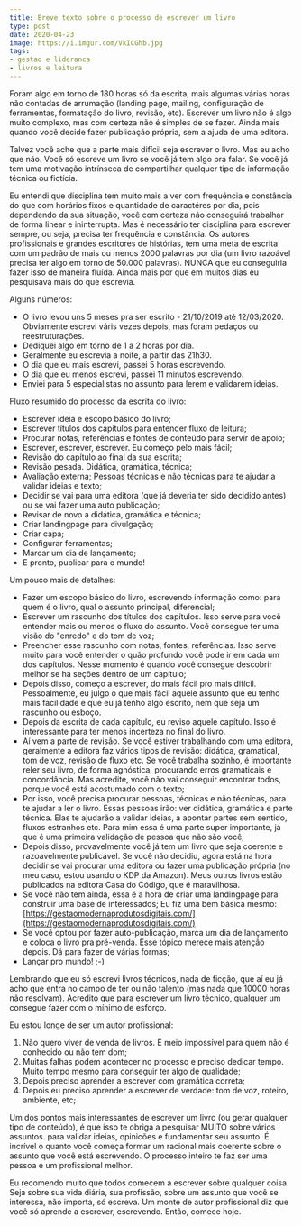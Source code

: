```yaml
---
title: Breve texto sobre o processo de escrever um livro
type: post
date: 2020-04-23
image: https://i.imgur.com/VkICGhb.jpg
tags:
- gestao e lideranca
- livros e leitura
---
```


Foram algo em torno de 180 horas só da escrita, mais algumas várias horas não contadas de arrumação (landing page, mailing, configuração de ferramentas, formatação do livro, revisão, etc). Escrever um livro não é algo muito complexo, mas com certeza não é simples de se fazer. Ainda mais quando você decide fazer publicação própria, sem a ajuda de uma editora.

Talvez você ache que a parte mais difícil seja escrever o livro. Mas eu acho que não. Você só escreve um livro se você já tem algo pra falar. Se você já tem uma motivação intrínseca de compartilhar qualquer tipo de informação técnica ou fictícia.

Eu entendi que disciplina tem muito mais a ver com frequência e constância do que com horários fixos e quantidade de caractéres por dia, pois dependendo da sua situação, você com certeza não conseguirá trabalhar de forma linear e ininterrupta. Mas é necessário ter disciplina para escrever sempre, ou seja, precisa ter frequência e constância. Os autores profissionais e grandes escritores de histórias, tem uma meta de escrita com um padrão de mais ou menos 2000 palavras por dia (um livro razoável precisa ter algo em torno de 50.000 palavras). NUNCA que eu conseguiria fazer isso de maneira fluída. Ainda mais por que em muitos dias eu pesquisava mais do que escrevia.

Alguns números:

- O livro levou uns 5 meses pra ser escrito - 21/10/2019 até 12/03/2020. Obviamente escrevi váris vezes depois, mas foram pedaços ou reestruturações.
- Dediquei algo em torno de 1 a 2 horas por dia.
- Geralmente eu escrevia a noite, a partir das 21h30.
- O dia que eu mais escrevi, passei 5 horas escrevendo.
- O dia que eu menos escrevi, passei 11 minutos escrevendo.
- Enviei para 5 especialistas no assunto para lerem e validarem ideias.

Fluxo resumido do processo da escrita do livro:

- Escrever ideia e escopo básico do livro;
- Escrever títulos dos capítulos para entender fluxo de leitura;
- Procurar notas, referências e fontes de conteúdo para servir de apoio;
- Escrever, escrever, escrever. Eu começo pelo mais fácil;
- Revisão do capítulo ao final da sua escrita;
- Revisão pesada. Didática, gramática, técnica;
- Avaliação externa; Pessoas técnicas e não técnicas para te ajudar a validar ideias e texto;
- Decidir se vai para uma editora (que já deveria ter sido decidido antes) ou se vai fazer uma auto publicação;
- Revisar de novo a didática, gramática e técnica;
- Criar landingpage para divulgação;
- Criar capa;
- Configurar ferramentas;
- Marcar um dia de lançamento;
- E pronto, publicar para o mundo!

Um pouco mais de detalhes:

- Fazer um escopo básico do livro, escrevendo informação como: para quem é o livro, qual o assunto principal, diferencial;
- Escrever um rascunho dos títulos dos capítulos. Isso serve para você entender mais ou menos o fluxo do assunto. Você consegue ter uma visão do "enredo" e do tom de voz;
- Preencher esse rascunho com notas, fontes, referências. Isso serve muito para você entender o quão profundo você pode ir em cada um dos capítulos. Nesse momento é quando você consegue descobrir melhor se há seções dentro de um capítulo;
- Depois disso, começo a escrever, do mais fácil pro mais difícil. Pessoalmente, eu julgo o que mais fácil aquele assunto que eu tenho mais facilidade e que eu já tenho algo escrito, nem que seja um rascunho ou esboço. 
- Depois da escrita de cada capítulo, eu reviso aquele capítulo. Isso é interessante para ter menos incerteza no final do livro. 
- Aí vem a parte de revisão. Se você estiver trabalhando com uma editora, geralmente a editora faz vários tipos de revisão: didática, gramatical, tom de voz, revisão de fluxo etc. Se você trabalha sozinho, é importante reler seu livro, de forma agnóstica, procurando erros gramaticais e concordância. Mas acredite, você não vai conseguir encontrar todos, porque você está acostumado com o texto;
- Por isso, você precisa procurar pessoas, técnicas e não técnicas, para te ajudar a ler o livro. Essas pessoas irão: ver didática, gramática e parte técnica. Elas te ajudarão a validar ideias, a apontar partes sem sentido, fluxos estranhos etc. Para mim essa é uma parte super importante, já que é uma primeira validação de pessoa que não são você;
- Depois disso, provavelmente você já tem um livro que seja coerente e razoavelmente publicável. Se você não decidiu, agora está na hora decidir se vai procurar uma editora ou fazer uma publicação própria (no meu caso, estou usando o KDP da Amazon). Meus outros livros estão publicados na editora Casa do Código, que é maravilhosa.
- Se você não tem ainda, essa é a hora de criar uma landingpage para construir uma base de interessados; Eu fiz uma bem básica mesmo: [https://gestaomodernaprodutosdigitais.com/](https://gestaomodernaprodutosdigitais.com/)
- Se você optou por fazer auto-publicação, marca um dia de lançamento e coloca o livro pra pré-venda. Esse tópico merece mais atenção depois. Dá para fazer de várias formas;
- Lançar pro mundo! ;-)

Lembrando que eu só escrevi livros técnicos, nada de ficção, que aí eu já acho que entra no campo de ter ou não talento (mas nada que 10000 horas não resolvam). Acredito que para escrever um livro técnico, qualquer um consegue fazer com o mínimo de esforço.

Eu estou longe de ser um autor profissional:

1. Não quero viver de venda de livros. É meio impossível para quem não é conhecido ou não tem dom;
2. Muitas falhas podem acontecer no processo e preciso dedicar tempo. Muito tempo mesmo para conseguir ter algo de qualidade;
3. Depois preciso aprender a escrever com gramática correta;
4. Depois eu preciso aprender a escrever de verdade: tom de voz, roteiro, ambiente, etc;

Um dos pontos mais interessantes de escrever um livro (ou gerar qualquer tipo de conteúdo), é que isso te obriga a pesquisar MUITO sobre vários assuntos. para validar ideias, opinicões e fundamentar seu assunto. É incrível o quanto você começa formar um racional mais coerente sobre o assunto que você está escrevendo. O processo inteiro te faz ser uma pessoa e um profissional melhor. 

Eu recomendo muito que todos comecem a escrever sobre qualquer coisa. Seja sobre sua vida diária, sua profissão, sobre um assunto que você se interessa, não importa, só escreva. Um monte de autor profissional diz que você só aprende a escrever, escrevendo. Então, comece hoje.


